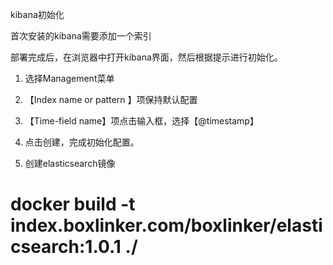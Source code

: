 kibana初始化

首次安装的kibana需要添加一个索引

部署完成后，在浏览器中打开kibana界面，然后根据提示进行初始化。
1. 选择Management菜单
2. 【Index name or pattern 】项保持默认配置
3. 【Time-field name】项点击输入框，选择【@timestamp】
4. 点击创建，完成初始化配置。

1. 创建elasticsearch镜像

# docker build -t index.boxlinker.com/boxlinker/elasticsearch:1.0.1 ./
